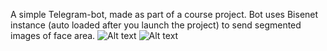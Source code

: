 A simple Telegram-bot, made as part of a course project.
Bot uses Bisenet instance (auto loaded after you launch the project) to send segmented images of face area.
![Alt text](image.png)
![Alt text](image-1.png)